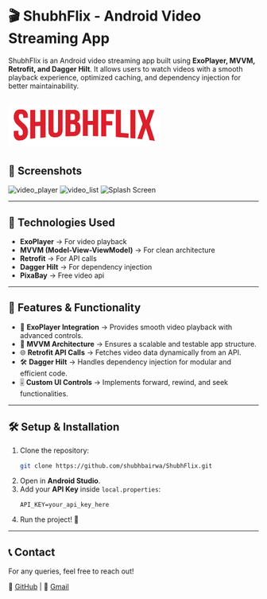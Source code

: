 # 🎬 ShubhFlix - Android Video Streaming App

ShubhFlix is an Android video streaming app built using **ExoPlayer, MVVM, Retrofit, and Dagger Hilt**. It allows users to watch videos with a smooth playback experience, optimized caching, and dependency injection for better maintainability.

![App Logo](app/src/main/res/drawable/app_logo.png)
---

## 📸 Screenshots
![video_player](app/src/main/res/gitscreens/splash_next.png) ![video_list](app/src/main/res/gitscreens/splash.png) ![Splash Screen](app/src/main/res/gitscreens/list.png)



---

## 🚀 Technologies Used

- **ExoPlayer** → For video playback
- **MVVM (Model-View-ViewModel)** → For clean architecture
- **Retrofit** → For API calls
- **Dagger Hilt** → For dependency injection
- **PixaBay** -> Free video api

---

## 📌 Features & Functionality

- 🎥 **ExoPlayer Integration** → Provides smooth video playback with advanced controls.
- 🔄 **MVVM Architecture** → Ensures a scalable and testable app structure.
- 🌐 **Retrofit API Calls** → Fetches video data dynamically from an API.
- 🛠 **Dagger Hilt** → Handles dependency injection for modular and efficient code.
- 🎚 **Custom UI Controls** → Implements forward, rewind, and seek functionalities.

---



## 🛠 Setup & Installation

1. Clone the repository:
   ```sh
   git clone https://github.com/shubhbairwa/ShubhFlix.git
   ```
2. Open in **Android Studio**.
3. Add your **API Key** inside `local.properties`:
   ```properties
   API_KEY=your_api_key_here
   ```
4. Run the project! 🚀

---

## 📞 Contact

For any queries, feel free to reach out!

🔗 [GitHub](https://github.com/shubhbairwa/ShubhFlix) | 📧 [Gmail](mailto\:shubhamver61002@gmail.com)

